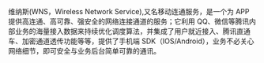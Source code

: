 维纳斯(WNS，Wireless Network Service),又名移动连通服务，是一个为    APP 提供高连通、高可靠、强安全的网络连接通道的服务；它利用 QQ、微信等腾讯内部业务的海量接入数据来持续优化调度算法，并集成了用户就近接入、腾讯直通车、加密通道透传功能等等，提供了手机端 SDK（IOS/Android），业务不必关心网络细节，即可安全与业务后台简单可靠的通讯。